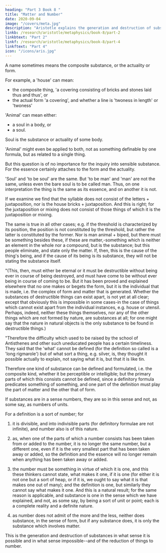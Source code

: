 ```yaml
---
heading: "Part 3 Book 8 "
title: "Matter and Number"
date: 2020-09-04
image: "/covers/meta.jpg"
description: "Aristotle explains the generation and destruction of substances"
linkb: /research/aristotle/metaphysics/book-8/part-2
linkbtext: "Part 2"
linkf: /research/aristotle/metaphysics/book-8/part-4
linkftext: "Part 4"
icon: "/icons/aris.jpg"
---
```




A name sometimes means the composite substance, or the actuality or form. 

For example, a 'house' can mean:
- the composite thing, 'a covering consisting of bricks and stones laid thus and thus', or
- the actual form 'a covering', and whether a line is 'twoness in length' or 'twoness'

'Animal' can mean either:
- a soul in a body, or
- a soul. 

Soul is the substance or actuality of some body. 

'Animal' might even be applied to both, not as something definable by one formula, but as related to a single thing. 

But this question is of no importance for the inquiry into sensible substance. For the essence certainly attaches to the form and the actuality.

'Soul' and 'to be soul' are the same. But 'to be man' and 'man' are not the same, unless even the bare soul is to be called man. Thus, on one interpretation the thing is the same as its essence, and on another it is not.

If we examine we find that the syllable does not consist of the letters + juxtaposition, nor is the house bricks + juxtaposition. And this is right; for the juxtaposition or mixing does not consist of those things of which it is the juxtaposition or mixing. 

The same is true in all other cases; e.g. if the threshold is characterized by its position, the position is not constituted by the threshold, but rather the latter is constituted by the former. Nor is man animal + biped, but there must be something besides these, if these are matter,-something which is neither an element in the whole nor a compound, but is the substance; but this people eliminate, and state only the matter. If, then, this is the cause of the thing's being, and if the cause of its being is its substance, they will not be stating the substance itself.

"(This, then, must either be eternal or it must be destructible without being ever in course of being destroyed, and must have come to be without ever being in course of coming to be. But it has been proved and explained elsewhere that no one makes or begets the form, but it is the individual that is made, i.e. the complex of form and matter that is generated. Whether the substances of destructible things can exist apart, is not yet at all clear; except that obviously this is impossible in some cases-in the case of things which cannot exist apart from the individual instances, e.g. house or utensil. Perhaps, indeed, neither these things themselves, nor any of the other things which are not formed by nature, are substances at all; for one might say that the nature in natural objects is the only substance to be found in destructible things.)

"Therefore the difficulty which used to be raised by the school of Antisthenes and other such uneducated people has a certain timeliness. They said that the 'what' cannot be defined (for the definition so called is a 'long rigmarole') but of what sort a thing, e.g. silver, is, they thought it possible actually to explain, not saying what it is, but that it is like tin. 

Therefore one kind of substance can be defined and formulated, i.e. the composite kind, whether it be perceptible or intelligible; but the primary parts of which this consists cannot be defined, since a definitory formula predicates something of something, and one part of the definition must play the part of matter and the other that of form.

If substances are in a sense numbers, they are so in this sense and not, as some say, as numbers of units. 

For a definition is a sort of number; for 

1. it is divisible, and into indivisible parts (for definitory formulae are not infinite), and number also is of this nature. 

2. as, when one of the parts of which a number consists has been taken from or added to the number, it is no longer the same number, but a different one, even if it is the very smallest part that has been taken away or added, so the definition and the essence will no longer remain when anything has been taken away or added. 

3. the number must be something in virtue of which it is one, and this these thinkers cannot state, what makes it one, if it is one (for either it is not one but a sort of heap, or if it is, we ought to say what it is that makes one out of many); and the definition is one, but similarly they cannot say what makes it one. And this is a natural result; for the same reason is applicable, and substance is one in the sense which we have explained, and not, as some say, by being a sort of unit or point; each is a complete reality and a definite nature.

4. as number does not admit of the more and the less, neither does substance, in the sense of form, but if any substance does, it is only the substance which involves matter. 

This is the generation and destruction of substances in what sense it is possible and in what sense impossible--and of the reduction of things to number.

